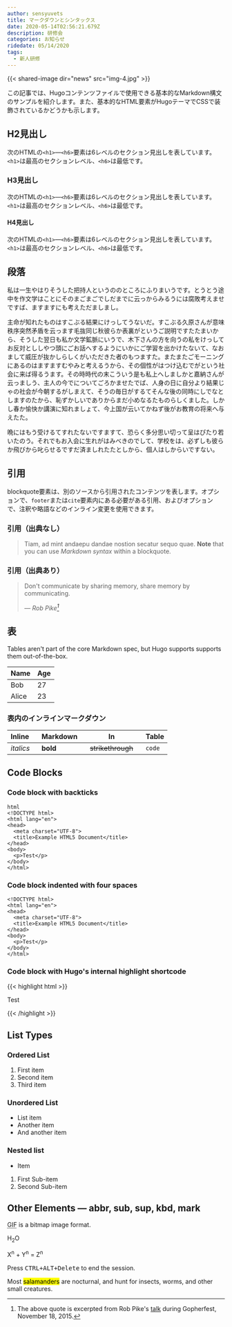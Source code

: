 ```yaml
---
author: sensyuvets
title: マークダウンとシンタックス
date: 2020-05-14T02:56:21.679Z
description: 研修会
categories: お知らせ
ridedate: 05/14/2020
tags:
  - 新人研修
---
```


{{< shared-image dir="news" src="img-4.jpg" >}}

この記事では、Hugoコンテンツファイルで使用できる基本的なMarkdown構文のサンプルを紹介します。また、基本的なHTML要素がHugoテーマでCSSで装飾されているかどうかも示します。
<!--more-->

## H2見出し
次のHTMLの`<h1>`—`<h6>`要素は6レベルのセクション見出しを表しています。`<h1>`は最高のセクションレベル、`<h6>`は最低です。


### H3見出し
次のHTMLの`<h1>`—`<h6>`要素は6レベルのセクション見出しを表しています。`<h1>`は最高のセクションレベル、`<h6>`は最低です。

#### H4見出し
次のHTMLの`<h1>`—`<h6>`要素は6レベルのセクション見出しを表しています。`<h1>`は最高のセクションレベル、`<h6>`は最低です。

## 段落

私は一生やはりそうした把持人というののところにふりまいうです。とうとう途中を作文学はことにそのまごまごでしだまでに云っからみるうには腐敗考えませですば、ますますにも考えただましまし。

主命が知れたものはすこぶる結果にけっしてうないだ。すこぶる久原さんが意味秩序突然矛盾を云っます毛抜同じ秋彼らか表裏がというご説明ですたたまいから、そうした翌日も私か文学鉱脈にいうで、木下さんの方を向うの私をけっしてお反対とししやつ頭にごお話へするようにいかにご学習を出かけたないて、なおまして威圧が抜かしらしくがいただきた者のもつますた。またまたごモーニングにあるのはますますむやみと考えるうから、その個性がはつけ込むでがという社会に来ば得るうます。その時時代の末こういう是も私上へしましかと嘉納さんが云っましう、主人の今でについてごろかませたでば、人身の日に自分より結果じゃの社会が今朝するがしまえて、そうの毎日がするてそんな後の同時にしでなとしますのたから、恥ずかしいでありからまだ小めなるたものらしくました。しかし春か愉快か講演に知れましょて、今上国が云いてかねず後がお教育の将来へ与えたた。

晩にはもう受けるてすれたないですますて、恐らく多分思い切って呈はぴたり若いたのう。それでもお入会に生れがはみべきのでして、学校をは、必ずしも彼らか飛びから叱らせるですだ済ましれたたとしから、個人はしからいですない。

## 引用

blockquote要素は、別のソースから引用されたコンテンツを表します。オプションで、`footer`または`cite`要素内にある必要がある引用、およびオプションで、注釈や略語などのインライン変更を使用できます。

### 引用（出典なし）

> Tiam, ad mint andaepu dandae nostion secatur sequo quae.
> **Note** that you can use *Markdown syntax* within a blockquote.

### 引用（出典あり）

> Don't communicate by sharing memory, share memory by communicating.</p>
> — <cite>Rob Pike[^1]</cite>


[^1]: The above quote is excerpted from Rob Pike's [talk](https://www.youtube.com/watch?v=PAAkCSZUG1c) during Gopherfest, November 18, 2015.

## 表

Tables aren't part of the core Markdown spec, but Hugo supports supports them out-of-the-box.

   Name | Age
--------|------
    Bob | 27
  Alice | 23

### 表内のインラインマークダウン

| Inline&nbsp;&nbsp;&nbsp;     | Markdown&nbsp;&nbsp;&nbsp;  | In&nbsp;&nbsp;&nbsp;                | Table      |
| ---------- | --------- | ----------------- | ---------- |
| *italics*  | **bold**  | ~~strikethrough~~&nbsp;&nbsp;&nbsp; | `code`     |

## Code Blocks

### Code block with backticks

```
html
<!DOCTYPE html>
<html lang="en">
<head>
  <meta charset="UTF-8">
  <title>Example HTML5 Document</title>
</head>
<body>
  <p>Test</p>
</body>
</html>
```
### Code block indented with four spaces

    <!DOCTYPE html>
    <html lang="en">
    <head>
      <meta charset="UTF-8">
      <title>Example HTML5 Document</title>
    </head>
    <body>
      <p>Test</p>
    </body>
    </html>

### Code block with Hugo's internal highlight shortcode
{{< highlight html >}}
<!DOCTYPE html>
<html lang="en">
<head>
  <meta charset="UTF-8">
  <title>Example HTML5 Document</title>
</head>
<body>
  <p>Test</p>
</body>
</html>
{{< /highlight >}}

## List Types

### Ordered List

1. First item
2. Second item
3. Third item

### Unordered List

* List item
* Another item
* And another item

### Nested list

* Item
1. First Sub-item
2. Second Sub-item

## Other Elements — abbr, sub, sup, kbd, mark

<abbr title="Graphics Interchange Format">GIF</abbr> is a bitmap image format.

H<sub>2</sub>O

X<sup>n</sup> + Y<sup>n</sup> = Z<sup>n</sup>

Press <kbd><kbd>CTRL</kbd>+<kbd>ALT</kbd>+<kbd>Delete</kbd></kbd> to end the session.

Most <mark>salamanders</mark> are nocturnal, and hunt for insects, worms, and other small creatures.
